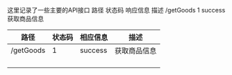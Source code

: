 这里记录了一些主要的API接口
路径          状态码         响应信息         描述
/getGoods     1            success         获取商品信息

| 路径        | 状态码 | 相应信息    | 描述     |
|-----------|-----|---------|--------|
| /getGoods | 1   | success | 获取商品信息 |
|           |     |         |        |
|           |     |         |        |
|           |     |         |        |
|           |     |         |        |
